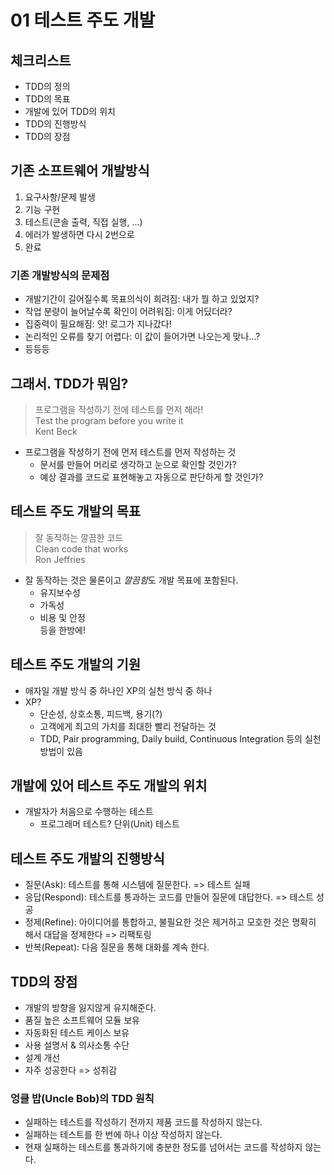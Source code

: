 # 01 테스트 주도 개발

## 체크리스트
  * TDD의 정의
  * TDD의 목표
  * 개발에 있어 TDD의 위치
  * TDD의 진행방식
  * TDD의 장점
  
  
## 기존 소프트웨어 개발방식
  1. 요구사항/문제 발생
  2. 기능 구현
  3. 테스트(콘솔 출력, 직접 실행, ...)
  4. 에러가 발생하면 다시 2번으로
  5. 완료

### 기존 개발방식의 문제점
  * 개발기간이 길어질수록 목표의식이 희려짐: 내가 뭘 하고 있었지?
  * 작업 분량이 늘어날수록 확인이 어려워짐: 이게 어딨더라?
  * 집중력이 필요해짐: 앗! 로그가 지나갔다!
  * 논리적인 오류를 찾기 어렵다: 이 값이 들어가면 나오는게 맞나...?
  * 등등등
  

## 그래서. TDD가 뭐임?

> 프로그램을 작성하기 전에 테스트를 먼저 해라!    
  Test the program before you write it    
  Kent Beck
  
  * 프로그램을 작성하기 전에 먼저 테스트를 먼저 작성하는 것
    * 문서를 만들어 머리로 생각하고 눈으로 확인할 것인가?
    * 예상 결과를 코드로 표현해놓고 자동으로 판단하게 할 것인가?  


## 테스트 주도 개발의 목표

> 잘 동작하는 깔끔한 코드    
  Clean code that works    
  Ron Jeffries

  * 잘 동작하는 것은 물론이고 *깔끔함*도 개발 목표에 포함된다.
    * 유지보수성
    * 가독성
    * 비용 및 안정   
    등을 한방에!


## 테스트 주도 개발의 기원
  * 애자일 개발 방식 중 하나인 XP의 실천 방식 중 하나 
  * XP? 
    * 단순성, 상호소통, 피드백, 용기(?)
    * 고객에게 최고의 가치를 최대한 빨리 전달하는 것
    * TDD, Pair programming, Daily build, Continuous Integration 등의 실천방법이 있음


## 개발에 있어 테스트 주도 개발의 위치 
  * 개발자가 처음으로 수행하는 테스트
    * 프로그래머 테스트? 단위(Unit) 테스트


## 테스트 주도 개발의 진행방식

  * 질문(Ask): 테스트를 통해 시스템에 질문한다. => 테스트 실패
  * 응답(Respond): 테스트를 통과하는 코드를 만들어 질문에 대답한다. => 테스트 성공
  * 정제(Refine): 아이디어를 통합하고, 불필요한 것은 제거하고 모호한 것은 명확히 해서 대답을 정제한다 => 리팩토링
  * 반복(Repeat): 다음 질문을 통해 대화를 계속 한다.


## TDD의 장점
  * 개발의 방향을 잃지않게 유지해준다.
  * 품질 높은 소프트웨어 모듈 보유
  * 자동화된 테스트 케이스 보유
  * 사용 설명서 & 의사소통 수단
  * 설계 개선
  * 자주 성공한다 => 성취감

### 엉클 밥(Uncle Bob)의 TDD 원칙

  * 실패하는 테스트를 작성하기 전까지 제품 코드를 작성하지 않는다.
  * 실패하는 테스트를 한 번에 하나 이상 작성하지 않는다.
  * 현재 실패하는 테스트를 통과하기에 충분한 정도를 넘어서는 코드를 작성하지 않는다.